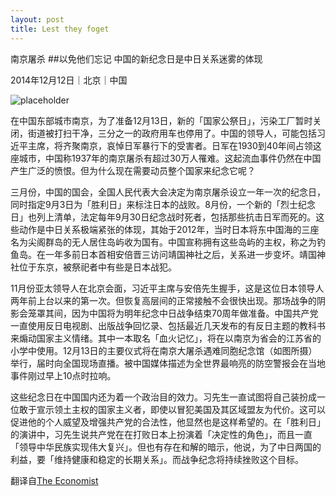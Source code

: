 ```yaml
---
layout: post
title: Lest they foget
---
```

南京屠杀
##以免他们忘记
中国的新纪念日是中日关系迷雾的体现

2014年12月12日｜北京｜中国

![placeholder](http://cdn.static-economist.com/sites/default/files/imagecache/full-width/images/2014/12/articles/main/20141213_asp501_0.jpg)

在中国东部城市南京，为了准备12月13日，新的「国家公祭日」，污染工厂暂时关闭，街道被打扫干净，三分之一的政府用车也停用了。中国的领导人，可能包括习近平主席，将齐聚南京，哀悼日军暴行下的受害者。日军在1930到40年间占领这座城市，中国称1937年的南京屠杀有超过30万人罹难。这起流血事件仍然在中国产生广泛的愤恨。但为什么现在需要动员整个国家来纪念它呢？

三月份，中国的国会，全国人民代表大会决定为南京屠杀设立一年一次的纪念日，同时指定9月3日为「胜利日」来标注日本的战败。8月份，一个新的「烈士纪念日」也列上清单，法定每年9月30日纪念战时死者，包括那些抗击日军而死的。这些动作是中日关系极端紧张的体现，其始于2012年，当时日本将东中国海的三座名为尖阁群岛的无人居住岛屿收为国有。中国宣称拥有这些岛屿的主权，称之为钓鱼岛。在一年多前日本首相安倍晋三访问靖国神社之后，关系进一步变坏。靖国神社位于东京，被祭祀者中有些是日本战犯。

11月份亚太领导人在北京会面，习近平主席与安倍先生握手，这是这位日本领导人两年前上台以来的第一次。但恢复高层间的正常接触不会很快出现。那场战争的阴影会笼罩其间，因为中国将为明年纪念中日战争结束70周年做准备。中国共产党一直使用反日电视剧、出版战争回忆录、包括最近几天发布的有反日主题的教科书来煽动国家主义情绪。其中一本取名「血火记忆」，将在以南京为省会的江苏省的小学中使用。12月13日的主要仪式将在南京大屠杀遇难同胞纪念馆（如图所摄）举行，届时向全国现场直播。被中国媒体描述为全世界最响亮的防空警报会在当地事件刚过早上10点时拉响。

这些纪念日在中国国内还为着一个政治目的效力。习先生一直试图将自己装扮成一位敢于宣示领土主权的国家主义者，即使以冒犯美国及其区域盟友为代价。这可以促进他的个人威望及增强共产党的合法性，他显然也是这样希望的。在「胜利日」的演讲中，习先生说共产党在在打败日本上扮演着「决定性的角色」，而且一直「领导中华民族实现伟大复兴」。但也有存在和解的暗示，他说，为了中日两国的利益，要「维持健康和稳定的长期关系」。而战争纪念将持续挫败这个目标。

翻译自[The Economist](http://www.economist.com/news/china/21636115-new-memorial-days-china-are-sign-frostiness-japan-lest-they-forget)
